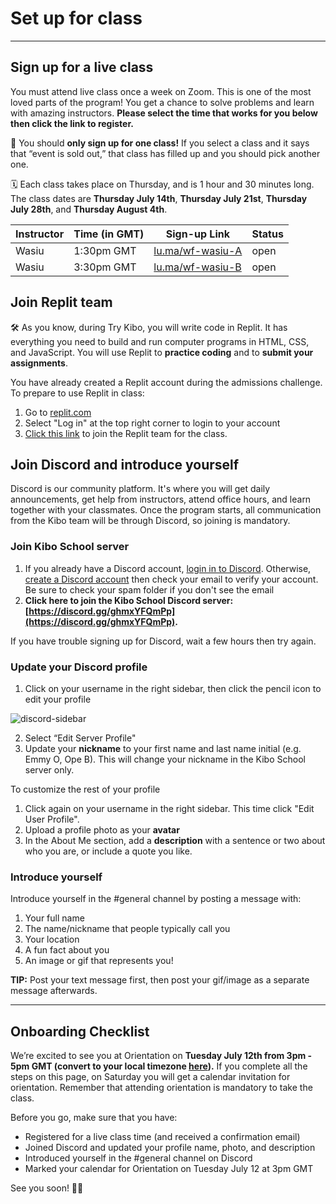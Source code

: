 # Set up for class

---

<!-- TODO: Update with correct steps and links -->

## Sign up for a live class

You must attend live class once a week on Zoom. This is one of the most loved parts of the program! You get a chance to solve problems and learn with amazing instructors. **Please select the time that works for you below then click the link to register.**

<aside>


📢 You should **only sign up for one class!** If you select a class and it says that “event is sold out,” that class has filled up and you should pick another one.

🗓️ Each class takes place on Thursday, and is 1 hour and 30 minutes long. The class dates are **Thursday July 14th**, **Thursday July 21st**, **Thursday July 28th**, and **Thursday August 4th**.

</aside>

>

| Instructor | Time (in GMT) | Sign-up Link | Status |
| --- | --- | --- | --- |
| Wasiu | 1:30pm GMT | <a href="https://lu.ma/wf-wasiu-A" target="_blank"> lu.ma/wf-wasiu-A</a> | open |
| Wasiu | 3:30pm GMT | <a href="https://lu.ma/wf-wasiu-B" target="_blank"> lu.ma/wf-wasiu-B</a> | open|

>

## Join Replit team
<aside>

🛠️ As you know, during Try Kibo, you will write code in Replit. It has everything you need to build and run computer programs in HTML, CSS, and JavaScript. You will use Replit to **practice coding** and to **submit your assignments**.

</aside>

You have already created a Replit account during the admissions challenge. To prepare to use Replit in class:

1. Go to [replit.com](https://replit.com)
2. Select "Log in" at the top right corner to login to your account
3. [Click this link](https://replit.com/teams/join/kkddhvukumdgjstnehixnajoodbcsimj-tk8-web-foundations) to join the Replit team for the class.

## Join Discord and introduce yourself

Discord is our community platform. It's where you will get daily announcements, get help from instructors, attend office hours, and learn together with your classmates. Once the program starts, all communication from the Kibo team will be through Discord, so joining is mandatory.

### Join Kibo School server
1. If you already have a Discord account, [login in to Discord](https://discord.com/login). Otherwise, [create a Discord account](https://discord.com/register?redirect_to=%2Flogin) then check your email to verify your account. Be sure to check your spam folder if you don't see the email
2. **Click here to join the Kibo School Discord server: [https://discord.gg/ghmxYFQmPp](https://discord.gg/ghmxYFQmPp).**

If you have trouble signing up for Discord, wait a few hours then try again.

### Update your Discord profile

1. Click on your username in the right sidebar, then click the pencil icon to edit your profile

![discord-sidebar](https://user-images.githubusercontent.com/3818920/177379432-e2997c28-f0e8-4687-9d9b-4f4cdca0aa72.png)

2. Select “Edit Server Profile"
3. Update your **nickname** to your first name and last name initial (e.g. Emmy O, Ope B). This will change your nickname in the Kibo School server only.

To customize the rest of your profile
1. Click again on your username in the right sidebar. This time click "Edit User Profile".
2. Upload a profile photo as your **avatar**
3. In the About Me section, add a **description** with a sentence or two about who you are, or include a quote you like.

### Introduce yourself

Introduce yourself in the #general channel by posting a message with:

1. Your full name
2. The name/nickname that people typically call you
3.  Your location
4. A fun fact about you
5. An image or gif that represents you!

**TIP:** Post your text message first, then post your gif/image as a separate message afterwards.

---

## Onboarding Checklist

We’re excited to see you at Orientation on **Tuesday July 12th from 3pm - 5pm GMT (convert to your local timezone <a href="https://www.timeanddate.com/worldclock/converter.html?iso=20220712T150000&p1=tz_gmt" target="_blank">here</a>).** If you complete all the steps on this page, on Saturday you will get a calendar invitation for orientation. Remember that attending orientation is mandatory to take the class.

Before you go, make sure that you have:

- Registered for a live class time (and received a confirmation email)
- Joined Discord and updated your profile name, photo, and description
- Introduced yourself in the #general channel on Discord
- Marked your calendar for Orientation on Tuesday July 12 at 3pm GMT

 See you soon! 🎉🎉
